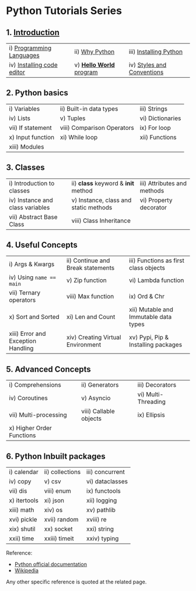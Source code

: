 # Python Tutorials Series

## 1. [Introduction](https://github.com/CodingMantras/PythonTutorials/tree/master/1_introduction)

||||
|---------------|----------------|--------------------|
|i) [Programming Languages](https://github.com/CodingMantras/PythonTutorials/blob/master/1_getting_started/1_programming_language.md)|ii) [Why Python](https://github.com/CodingMantras/PythonTutorials/blob/master/1_getting_started/2_why_python.md) |iii) [Installing Python](https://github.com/CodingMantras/PythonTutorials/blob/master/1_getting_started/3_installing_python.md) | 
|iv) [Installing code editor](https://github.com/CodingMantras/PythonTutorials/blob/master/1_getting_started/4_installing_code_editor.md)| v) [**Hello World** program](https://github.com/CodingMantras/PythonTutorials/blob/master/1_getting_started/5_hello_world.md)|iv) [Styles and Conventions](https://github.com/CodingMantras/PythonTutorials/blob/master/1_getting_started/6_styles_and_conventions.md)|


## 2. Python basics

||||
|---------------|----------------|--------------------|
|i) Variables | ii) Built-in data types| iii) Strings |
|iv) Lists     | v) Tuples    | vi) Dictionaries |
| vii) If statement | viii) Comparison Operators| ix) For loop |
| x) Input function | xi) While loop | xii) Functions|
| xiii) Modules |||


## 3. Classes
||||
|---------------|----------------|--------------------|
|i) Introduction to classes | ii) **class** keyword & __init__ method | iii) Attributes and methods| 
|iv) Instance and class variables | v) Instance, class and static methods| vi) Property decorator| 
|vii) Abstract Base Class | viii) Class Inheritance| |


## 4. Useful Concepts

||||
|---------------|----------------|--------------------|
|i) Args & Kwargs |ii) Continue and Break statements |iii) Functions as first class objects|
|iv) Using `name == main` |v) Zip function |vi) Lambda function |
|vii) Ternary operators|viii) Max function|ix) Ord & Chr |
|x) Sort and Sorted |xi) Len and Count |xii) Mutable and Immutable data types|
|xiii) Error and Exception Handling |xiv) Creating Virtual Environment| xv) Pypi, Pip & Installing packages|



## 5. Advanced Concepts

||||
|---------------|----------------|--------------------|
|i) Comprehensions |ii) Generators | iii) Decorators| 
|iv) Coroutines |v) Asyncio |vi) Multi-Threading |
|vii) Multi-processing |viii) Callable objects | ix) Ellipsis|
|x) Higher Order Functions || |


## 6. Python Inbuilt packages
||||
|---------------|----------------|------------|
|i) calendar |ii) collections|iii) concurrent |
|iv) copy     |v) csv    |vi) dataclasses |
|vii) dis |viii) enum| ix) functools | 
|x) itertools |xi) json |xii) logging|
|xiii) math |xiv) os|xv) pathlib |
|xvi) pickle |xvii) random |xviii) re|
|xix) shutil |xx) socket|xxi) string | 
|xxii) time | xxiii) timeit | xxiv) typing|



Reference: 

- [Python official documentation](https://docs.python.org/3/)
- [Wikipedia](https://www.wikipedia.org/)

Any other specific reference is quoted at the related page.